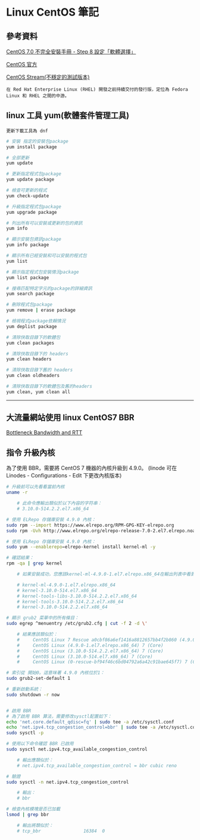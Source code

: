 # Linux CentOS 筆記

## 參考資料

[CentOS 7.0 不完全安裝手冊 - Step 8 設定「軟體選擇」](http://blog.itist.tw/2014/08/centos7-install08.html)

[CentOS 官方](https://wiki.centos.org/HowTos/SELinux)

[CentOS Stream(不穩定的測試版本)](https://www.centos.org/centos-stream/)

```
在 Red Hat Enterprise Linux (RHEL) 開發之前持續交付的發行版，定位為 Fedora Linux 和 RHEL 之間的中游。
```

## linux 工具 yum(軟體套件管理工具)

```
更新下載工具為 dnf
```

```bash
# 安裝 指定的安裝包package 
yum install package

# 全部更新 
yum update

# 更新指定程式包package
yum update package

# 檢查可更新的程式
yum check-update

# 升級指定程式包package
yum upgrade package

# 列出所有可以安裝或更新的包的資訊
yum info

# 顯示安裝包資訊package
yum info package

# 顯示所有已經安裝和可以安裝的程式包
yum list

# 顯示指定程式包安裝情況package
yum list package

# 搜尋匹配特定字元的package的詳細資訊
yum search package

# 刪除程式包package
yum remove | erase package

# 檢視程式package依賴情況
yum deplist package

# 清除快取目錄下的軟體包
yum clean packages

# 清除快取目錄下的 headers
yum clean headers

# 清除快取目錄下舊的 headers
yum clean oldheaders

# 清除快取目錄下的軟體包及舊的headers
yum clean, yum clean all
```

---
## 大流量網站使用 linux CentOS7 BBR

[Bottleneck Bandwidth and RTT](https://www.vultr.com/docs/how-to-deploy-google-bbr-on-centos-7)


## 指令 升級內核

為了使用 BBR，需要將 CentOS 7 機器的內核升級到 4.9.0。
(linode 可在Linodes - Configurations - Edit 下更改內核版本)

```bash
# 升級前可以先看看當前內核
uname -r

	# 此命令應輸出類似於以下內容的字符串：
	# 3.10.0-514.2.2.el7.x86_64

# 使用 ELRepo 存儲庫安裝 4.9.0 內核：
sudo rpm --import https://www.elrepo.org/RPM-GPG-KEY-elrepo.org
sudo rpm -Uvh http://www.elrepo.org/elrepo-release-7.0-2.el7.elrepo.noarch.rpm

# 使用 ELRepo 存儲庫安裝 4.9.0 內核：
sudo yum --enablerepo=elrepo-kernel install kernel-ml -y

# 確認結果：
rpm -qa | grep kernel

    # 如果安裝成功，您應該kernel-ml-4.9.0-1.el7.elrepo.x86_64在輸出列表中看到：

    # kernel-ml-4.9.0-1.el7.elrepo.x86_64
    # kernel-3.10.0-514.el7.x86_64
    # kernel-tools-libs-3.10.0-514.2.2.el7.x86_64
    # kernel-tools-3.10.0-514.2.2.el7.x86_64
    # kernel-3.10.0-514.2.2.el7.x86_64

# 顯示 grub2 菜單中的所有條目：
sudo egrep ^menuentry /etc/grub2.cfg | cut -f 2 -d \'

    # 結果應該類似於：
    #     CentOS Linux 7 Rescue a0cbf86a6ef1416a8812657bb4f2b860 (4.9.0-1.el7.elrepo.x86_64)
    #     CentOS Linux (4.9.0-1.el7.elrepo.x86_64) 7 (Core)
    #     CentOS Linux (3.10.0-514.2.2.el7.x86_64) 7 (Core)
    #     CentOS Linux (3.10.0-514.el7.x86_64) 7 (Core)
    #     CentOS Linux (0-rescue-bf94f46c6bd04792a6a42c91bae645f7) 7 (Core)

# 索引從 開始0。這意味著 4.9.0 內核位於1：
sudo grub2-set-default 1

# 重新啟動系統：
sudo shutdown -r now


# 啟用 BBR
# 為了啟用 BBR 算法，需要修改sysctl配置如下：
echo 'net.core.default_qdisc=fq' | sudo tee -a /etc/sysctl.conf
echo 'net.ipv4.tcp_congestion_control=bbr' | sudo tee -a /etc/sysctl.conf
sudo sysctl -p

# 使用以下命令確認 BBR 已啟用
sudo sysctl net.ipv4.tcp_available_congestion_control

    # 輸出應類似於：
    # net.ipv4.tcp_available_congestion_control = bbr cubic reno

# 驗證
sudo sysctl -n net.ipv4.tcp_congestion_control

    # 輸出：
    # bbr

# 檢查內核模塊是否已加載
lsmod | grep bbr

    # 輸出將類似於：
    # tcp_bbr                16384  0
```